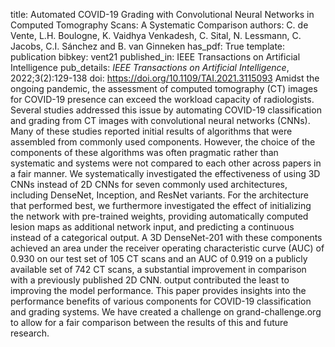 title: Automated COVID-19 Grading with Convolutional Neural Networks in Computed Tomography Scans: A Systematic Comparison
authors: C. de Vente, L.H. Boulogne, K. Vaidhya Venkadesh, C. Sital, N. Lessmann, C. Jacobs, C.I. Sánchez and B. van Ginneken
has_pdf: True
template: publication
bibkey: vent21
published_in: IEEE Transactions on Artificial Intelligence
pub_details: <i>IEEE Transactions on Artificial Intelligence</i>, 2022;3(2):129-138
doi: https://doi.org/10.1109/TAI.2021.3115093
Amidst the ongoing pandemic, the assessment of computed tomography (CT) images for COVID-19 presence can exceed the workload capacity of radiologists. Several studies addressed this issue by automating COVID-19 classification and grading from CT images with convolutional neural networks (CNNs). Many of these studies reported initial results of algorithms that were assembled from commonly used components. However, the choice of the components of these algorithms was often pragmatic rather than systematic and systems were not compared to each other across papers in a fair manner. We systematically investigated the effectiveness of using 3D CNNs instead of 2D CNNs for seven commonly used architectures, including DenseNet, Inception, and ResNet variants. For the architecture that performed best, we furthermore investigated the effect of initializing the network with pre-trained weights, providing automatically computed lesion maps as additional network input, and predicting a continuous instead of a categorical output. A 3D DenseNet-201 with these components achieved an area under the receiver operating characteristic curve (AUC) of 0.930 on our test set of 105 CT scans and an AUC of 0.919 on a publicly available set of 742 CT scans, a substantial improvement in comparison with a previously published 2D CNN. output contributed the least to improving the model performance. This paper provides insights into the performance benefits of various components for COVID-19 classification and grading systems. We have created a challenge on grand-challenge.org to allow for a fair comparison between the results of this and future research.

